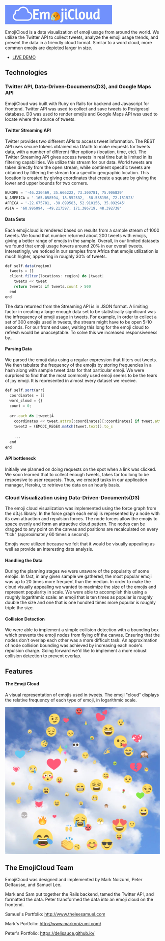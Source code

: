 ![EmojiCloud-logo]

[EmojiCloud-logo]:./doc/screenshots/emoji-cloud-logo.png

EmojiCloud is a data visualization of emoji usage from around the world. We utilize the Twitter API to collect tweets, analyze the emoji usage trends, and present the data in a friendly cloud format. Similar to a word cloud, more common emojis are depicted larger in size.

- [LIVE DEMO][EmojiCloud]

[EmojiCloud]:https://emojicloud.herokuapp.com/

## Technologies

### Twitter API, Data-Driven-Documents(D3), and Google Maps API
EmojiCloud was built with Ruby on Rails for backend and Javascript for frontend. Twitter API was used to collect and save tweets to Postgresql database. D3 was used to render emojis and Google Maps API was used to locate where the source of tweets.

#### Twitter Streaming API
Twitter provides two different APIs to access tweet information. The REST API uses secure tokens obtained via OAuth to make requests for tweets data, with a number of different filter options (location, time, etc). The Twitter Streaming API gives access tweets in real time but is limited in its filtering capabilities.  We utilize this stream for our data.  World tweets are taken directly from the open stream, while continent specific tweets are obtained by filtering the stream for a specific geographic location.  This location is created by giving coordinates that create a square by giving the lower and upper bounds for two corners.

```javascript
EUROPE = '-46.230469, 35.666222, 73.300781, 75.906829'
N_AMERICA = '-165.058594, 18.552532, -58.535156, 72.151523'
AFRICA = '-22.675781, -38.899583, 52.910156, 35.092945'
ASIA = '60.996094, -49.217597, 171.386719, 48.392738'
```

#### Data Sets
Each emojicloud is rendered based on results from a sample stream of 1000 tweets. We found that number returned about 200 tweets with emojis, giving a better range of emojis in the sample.  Overall, in our limited datasets we found that emoji usage hovers around 20% in our overall tweets.  Interestingly, we noticed in our samples from Africa that emojis utilization is much higher, appearing in roughly 30% of tweets.  


```javascript
def self.data(region)
  tweets = []
  client.filter(locations: region) do |tweet|
    tweets << tweet
    return tweets if tweets.count > 500
  end
end
```

The data returned from the Streaming API is in JSON format. A limiting factor in creating a large enough data set to be statistically significant was the infrequency of emoji usage in tweets. For example, in order to collect a set of 300 emojis used in tweets, the stream might have to be open 5-10 seconds. For our front end user, waiting this long for the emoji cloud to refresh would be unacceptable. To solve this we increased responsiveness by...


#### Parsing Data
We parsed the emoji data using a regular expression that filters out tweets.  We then tabulate the frequency of the emojis by storing frequencies in a hash along with sample tweet data for that particular emoji.  We were surprised to find that the most commonly used emoji seems to be the tears of joy emoji.  It is represented in almost every dataset we receive.  

```javascript
def self.sort(arr)
  coordinates = []
  word_cloud = {}
  count = 0;

  arr.each do |tweet|Â
    coordinates << tweet.attrs[:coordinates][:coordinates] if tweet.attrs[:coordinates]
    tweet2 = (EMOJI_REGEX.match(tweet.text)).to_s

    ...
  end
end
```

#### API bottleneck
Initially we planned on doing requests on the spot when a link was clicked.  We soon learned that to collect enough tweets, takes far too long to be responsive to user requests.  Thus, we created tasks in our application manager, Heroku, to retrieve the data on an hourly basis.  

### Cloud Visualization using Data-Driven-Documents(D3)
The emoji cloud visualization was implemented using the force graph from the d3.js library. In the force graph each emoji is represented by a node with its own attraction and repulsion forces. The node forces allow the emojis to space evenly and form an attractive cloud pattern. The nodes can be dragged to any point on the canvas and positions are recalculated on every "tick" (approximately 60 times a second).

Emojis were utilized because we felt that it would be visually appealing as well as provide an interesting data analysis.  

#### Handling the Data
During the planning stages we were unaware of the popularity of some emojis. In fact, in any given sample we gathered, the most popular emoji was up to 20 times more frequent than the median. In order to make the cloud visually appealing we wanted to maximize the size of the emojis and represent popularity in scale. We were able to accomplish this using a roughly logarithmic scale: an emoji that is ten times as popular is roughly double the size and one that is one hundred times more popular is roughly triple the size.

#### Collision Detection
We were able to implement a simple collision detection with a bounding box which prevents the emoji nodes from flying off the canvas. Ensuring that the nodes don't overlap each other was a more difficult task. An approximation of node collision bounding was achieved by increasing each node's repulsion charge. Going forward we'd like to implement a more robust collision detection to prevent overlap.

## Features
#### The Emoji Cloud
A visual representation of emojis used in tweets. The emoji "cloud" displays the relative frequency of each type of emoji, in logarithmic scale.

![emoji-cloud-screenshot]

[emoji-cloud-screenshot]:./doc/screenshots/cloud-screenshot.png

## The EmojiCloud Team
EmojiCloud was designed and implemented by Mark Noizumi, Peter Delfausse, and Samuel Lee.

Mark and Sam put together the Rails backend, tamed the Twitter API, and formatted the data. Peter transformed the data into an emoji cloud on the frontend.

Samuel's Portfolio: http://www.theleesamuel.com

Mark's Portfolio: http://www.marknoizumi.com/

Peter's Portfolio: https://delisauce.github.io/

